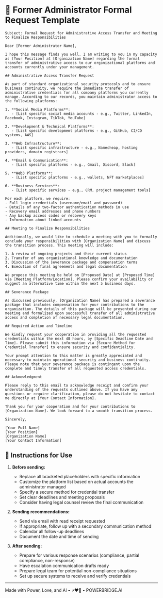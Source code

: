 # 📧 Former Administrator Formal Request Template

```
Subject: Formal Request for Administrative Access Transfer and Meeting to Finalize Responsibilities

Dear [Former Administrator Name],

I hope this message finds you well. I am writing to you in my capacity as [Your Position] at [Organization Name] regarding the formal transfer of administrative access to our organizational platforms and accounts currently under your management.

## Administrative Access Transfer Request

As part of standard organizational security protocols and to ensure business continuity, we require the immediate transfer of administrative credentials for all company platforms you currently manage. According to our records, you maintain administrator access to the following platforms:

1. **Social Media Platforms**:
   - [List specific social media accounts - e.g., Twitter, LinkedIn, Facebook, Instagram, TikTok, YouTube]

2. **Development & Technical Platforms**:
   - [List specific development platforms - e.g., GitHub, CI/CD systems, AWS]

3. **Web Infrastructure**:
   - [List specific infrastructure - e.g., Namecheap, hosting providers, domain registrars]

4. **Email & Communication**:
   - [List specific platforms - e.g., Gmail, Discord, Slack]

5. **Web3 Platforms**:
   - [List specific platforms - e.g., wallets, NFT marketplaces]

6. **Business Services**:
   - [List specific services - e.g., CRM, project management tools]

For each platform, we require:
- Full login credentials (username/email and password)
- Details of any two-factor authentication methods in use
- Recovery email addresses and phone numbers
- Any backup access codes or recovery keys
- Information about linked accounts

## Meeting to Finalize Responsibilities

Additionally, we would like to schedule a meeting with you to formally conclude your responsibilities with [Organization Name] and discuss the transition process. This meeting will include:

1. A review of ongoing projects and their current status
2. Transfer of any organizational knowledge and documentation
3. Discussion of the severance package and compensation terms
4. Execution of final agreements and legal documentation

We propose this meeting be held on [Proposed Date] at [Proposed Time] via [Meeting Platform/Location]. Please confirm your availability or suggest an alternative time within the next 5 business days.

## Severance Package

As discussed previously, [Organization Name] has prepared a severance package that includes compensation for your contributions to the organization. The details of this package will be presented during our meeting and formalized upon successful transfer of all administrative access and completion of necessary legal documentation.

## Required Action and Timeline

We kindly request your cooperation in providing all the requested credentials within the next 48 hours, by [Specific Deadline Date and Time]. Please submit this information via [Secure Method for Credential Transfer] to ensure security and confidentiality.

Your prompt attention to this matter is greatly appreciated and necessary to maintain operational security and business continuity. Please note that your severance package is contingent upon the complete and timely transfer of all requested access credentials.

## Acknowledgment

Please reply to this email to acknowledge receipt and confirm your understanding of the requests outlined above. If you have any questions or require clarification, please do not hesitate to contact me directly at [Your Contact Information].

Thank you for your cooperation and for your contributions to [Organization Name]. We look forward to a smooth transition process.

Sincerely,

[Your Full Name]
[Your Position]
[Organization Name]
[Your Contact Information]
```

## 📝 Instructions for Use

1. **Before sending:**
   - Replace all bracketed placeholders with specific information
   - Customize the platform list based on actual accounts the administrator managed
   - Specify a secure method for credential transfer
   - Set clear deadlines and meeting proposals
   - Consider having legal counsel review the final communication

2. **Sending recommendations:**
   - Send via email with read receipt requested
   - If appropriate, follow up with a secondary communication method
   - Calendar all follow-up deadlines
   - Document the date and time of sending

3. **After sending:**
   - Prepare for various response scenarios (compliance, partial compliance, non-response)
   - Have escalation communication drafts ready
   - Prepare legal team for potential non-compliance situations
   - Set up secure systems to receive and verify credentials

---

Made with Power, Love, and AI • ⚡️❤️🤖 • POWERBRIDGE.AI 